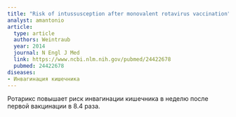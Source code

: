 ```yaml
---
title: "Risk of intussusception after monovalent rotavirus vaccination"
analyst: amantonio
article:
  type: article
  authors: Weintraub
  year: 2014
  journal: N Engl J Med
  link: https://www.ncbi.nlm.nih.gov/pubmed/24422678
  pubmed: 24422678
diseases:
- Инвагинация кишечника
---
```


Ротарикс повышает риск инвагинации кишечника в неделю после первой вакцинации в 8.4 раза.
